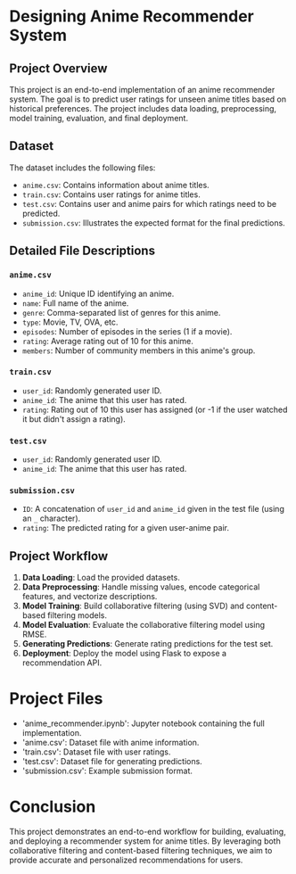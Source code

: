 # Designing Anime Recommender System

## Project Overview
This project is an end-to-end implementation of an anime recommender system. The goal is to predict user ratings for unseen anime titles based on historical preferences. The project includes data loading, preprocessing, model training, evaluation, and final deployment.

## Dataset
The dataset includes the following files:
- `anime.csv`: Contains information about anime titles.
- `train.csv`: Contains user ratings for anime titles.
- `test.csv`: Contains user and anime pairs for which ratings need to be predicted.
- `submission.csv`: Illustrates the expected format for the final predictions.

## Detailed File Descriptions
### `anime.csv`
- `anime_id`: Unique ID identifying an anime.
- `name`: Full name of the anime.
- `genre`: Comma-separated list of genres for this anime.
- `type`: Movie, TV, OVA, etc.
- `episodes`: Number of episodes in the series (1 if a movie).
- `rating`: Average rating out of 10 for this anime.
- `members`: Number of community members in this anime's group.

### `train.csv`
- `user_id`: Randomly generated user ID.
- `anime_id`: The anime that this user has rated.
- `rating`: Rating out of 10 this user has assigned (or -1 if the user watched it but didn't assign a rating).

### `test.csv`
- `user_id`: Randomly generated user ID.
- `anime_id`: The anime that this user has rated.

### `submission.csv`
- `ID`: A concatenation of `user_id` and `anime_id` given in the test file (using an `_` character).
- `rating`: The predicted rating for a given user-anime pair.

## Project Workflow
1. **Data Loading**: Load the provided datasets.
2. **Data Preprocessing**: Handle missing values, encode categorical features, and vectorize descriptions.
3. **Model Training**: Build collaborative filtering (using SVD) and content-based filtering models.
4. **Model Evaluation**: Evaluate the collaborative filtering model using RMSE.
5. **Generating Predictions**: Generate rating predictions for the test set.
6. **Deployment**: Deploy the model using Flask to expose a recommendation API.
# Project Files
- 'anime_recommender.ipynb': Jupyter notebook containing the full implementation.
- 'anime.csv': Dataset file with anime information.
- 'train.csv': Dataset file with user ratings.
- 'test.csv': Dataset file for generating predictions.
- 'submission.csv': Example submission format.
# Conclusion
This project demonstrates an end-to-end workflow for building, evaluating, and deploying a recommender system for anime titles. By leveraging both collaborative filtering and content-based filtering techniques, we aim to provide accurate and personalized recommendations for users.



